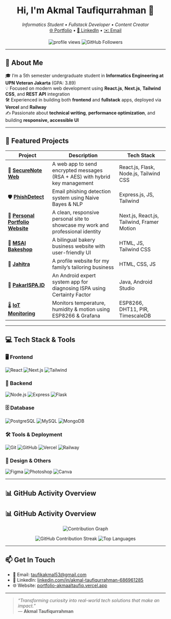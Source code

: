 <h1 align="center">Hi, I'm Akmal Taufiqurrahman 👋</h1>

<p align="center">
  <em>Informatics Student • Fullstack Developer • Content Creator</em><br/>
  <a href="https://portfolio-akmaaltaufiq.vercel.app" target="_blank">🌐 Portfolio</a> • 
  <a href="https://www.linkedin.com/in/akmal-taufiqurrahman-686961285/" target="_blank">🔗 LinkedIn</a> • 
  <a href="mailto:taufikakmal53@gmail.com">✉️ Email</a>
</p>

<p align="center">
  <img src="https://komarev.com/ghpvc/?username=akmaaltaufiq&color=blue&style=flat" alt="profile views" />
  <img src="https://img.shields.io/github/followers/akmaaltaufiq?label=Follow&style=social" alt="GitHub Followers" />
</p>

---

## 🚀 About Me

🎓 I’m a 5th semester undergraduate student in **Informatics Engineering at UPN Veteran Jakarta** (GPA: 3.89)  
💡 Focused on modern web development using **React.js**, **Next.js**, **Tailwind CSS**, and **REST API** integration  
🛠️ Experienced in building both **frontend** and **fullstack** apps, deployed via **Vercel** and **Railway**  
✍️ Passionate about **technical writing**, **performance optimization**, and building **responsive, accessible UI**

---

## 🧩 Featured Projects

| Project | Description | Tech Stack |
|--------|-------------|------------|
| 🔐 [**SecureNote Web**](https://github.com/akmaaltaufiq/securenote-web) | A web app to send encrypted messages (RSA + AES) with hybrid key management | React.js, Flask, Node.js, Tailwind CSS |
| 🛡️ [**PhishDetect**](https://phishdetect-web-production.up.railway.app/) | Email phishing detection system using Naive Bayes & NLP | Express.js, JS, Tailwind |
| 💼 [**Personal Portfolio Website**](https://portfolio-akmaaltaufiq.vercel.app/) | A clean, responsive personal site to showcase my work and professional identity | Next.js, React.js, Tailwind, Framer Motion |
| 🧁 [**MSAI Bakeshop**](https://msai-bakeshop.vercel.app/) | A bilingual bakery business website with user-friendly UI | HTML, JS, Tailwind CSS |
| 🧵 [**Jahitra**](https://jahitra.vercel.app/) | A profile website for my family’s tailoring business | HTML, CSS, JS |
| 🤖 [**PakarISPA.ID**](https://github.com/Zaynorang/SistemPakarISPA.git) | An Android expert system app for diagnosing ISPA using Certainty Factor | Java, Android Studio |
| 🌡️ [**IoT Monitoring**](https://github.com/Zaynorang/iot-sensor-monitoring) | Monitors temperature, humidity & motion using ESP8266 & Grafana | ESP8266, DHT11, PIR, TimescaleDB |

---

## 💻 Tech Stack & Tools

### 🖥️ Frontend
![React](https://img.shields.io/badge/-React-20232A?logo=react&logoColor=61DAFB&style=flat-square)
![Next.js](https://img.shields.io/badge/-Next.js-black?logo=next.js&style=flat-square)
![Tailwind](https://img.shields.io/badge/-Tailwind%20CSS-38B2AC?logo=tailwind-css&logoColor=white&style=flat-square)

### 🧠 Backend
![Node.js](https://img.shields.io/badge/-Node.js-339933?logo=node.js&logoColor=white&style=flat-square)
![Express](https://img.shields.io/badge/-Express.js-000000?logo=express&logoColor=white&style=flat-square)
![Flask](https://img.shields.io/badge/-Flask-000000?logo=flask&logoColor=white&style=flat-square)

### 🗄️ Database
![PostgreSQL](https://img.shields.io/badge/-PostgreSQL-4169E1?logo=postgresql&logoColor=white&style=flat-square)
![MySQL](https://img.shields.io/badge/-MySQL-4479A1?logo=mysql&logoColor=white&style=flat-square)
![MongoDB](https://img.shields.io/badge/-MongoDB-4EA94B?logo=mongodb&logoColor=white&style=flat-square)

### 🛠️ Tools & Deployment
![Git](https://img.shields.io/badge/-Git-F05032?logo=git&logoColor=white&style=flat-square)
![GitHub](https://img.shields.io/badge/-GitHub-181717?logo=github&logoColor=white&style=flat-square)
![Vercel](https://img.shields.io/badge/-Vercel-000000?logo=vercel&logoColor=white&style=flat-square)
![Railway](https://img.shields.io/badge/-Railway-2B2E4A?logo=railway&logoColor=white&style=flat-square)

### 🎨 Design & Others
![Figma](https://img.shields.io/badge/-Figma-F24E1E?logo=figma&logoColor=white&style=flat-square)
![Photoshop](https://img.shields.io/badge/-Photoshop-31A8FF?logo=adobe-photoshop&logoColor=white&style=flat-square)
![Canva](https://img.shields.io/badge/-Canva-00C4CC?logo=canva&logoColor=white&style=flat-square)

---

## 📊 GitHub Activity Overview

## 📊 GitHub Activity Overview

<p align="center">
  <img src="https://github-readme-activity-graph.vercel.app/graph?username=akmaaltaufiq&theme=github-compact&hide_title=true" alt="Contribution Graph" />
</p>

<p align="center">
  <img src="https://streak-stats.demolab.com/?user=akmaaltaufiq&theme=default&hide_border=true&ring=blue&fire=orange&currStreakLabel=blue" alt="GitHub Contribution Streak" />
  <img src="https://github-profile-summary-cards.vercel.app/api/cards/repos-per-language?username=akmaaltaufiq&theme=default" alt="Top Languages" />
</p>


---

## 📫 Get In Touch

- 📧 Email: [taufikakmal53@gmail.com](mailto:taufikakmal53@gmail.com)  
- 💼 LinkedIn: [linkedin.com/in/akmal-taufiqurrahman-686961285](https://www.linkedin.com/in/akmal-taufiqurrahman-686961285/)  
- 🌐 Website: [portfolio-akmaaltaufiq.vercel.app](https://portfolio-akmaaltaufiq.vercel.app/)

---

> _“Transforming curiosity into real-world tech solutions that make an impact.”_  
> — **Akmal Taufiqurrahman**
